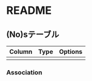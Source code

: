 # README

## (No)sテーブル
|Column |Type |Options |
|-------|-----|--------|
| | | |

### Association
<!-- -  :(No)s) -->


<!--
table/(No)s:0
-->